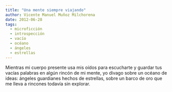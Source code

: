 ```yaml
---
title: "Una mente siempre viajando"
author: Vicente Manuel Muñoz Milchorena
date: 2012-06-28
tags:
  - microficción
  - introspección
  - vacío
  - océano
  - ángeles
  - estrellas
---
```

Mientras mi cuerpo presente usa mis oídos para escucharte y guardar tus vacías palabras en algún rincón de mi mente, yo divago sobre un océano de ideas: ángeles guardianes hechos de estrellas, sobre un barco de oro que me lleva a rincones todavía sin explorar.
